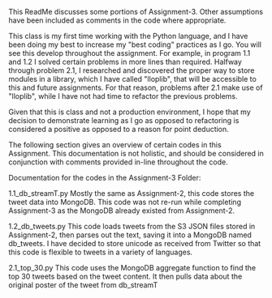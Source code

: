 This ReadMe discusses some portions of Assignment-3. 
Other assumptions have been included as comments in the code where appropriate.

This class is my first time working with the Python language, and I have been
doing my best to increase my "best coding" practices as I go. You will see this
develop throughout the assignment. For example, in program 1.1 and 1.2 I solved
certain problems in more lines than required. Halfway through problem 2.1, I
researched and discovered the proper way to store modules in a library, which I
have called "lloplib", that will be accessible to this and future assignments.
For that reason, problems after 2.1 make use of "lloplib", while I have not
had time to refactor the previous problems.

Given that this is class and not a production environment, I hope that my decision
to demonstrate learning as I go as opposed to refactoring is considered a positive
as opposed to a reason for point deduction.

The following section gives an overview of certain codes in this Assignment.
This documentation is not holistic, and should be considered in conjunction with
comments provided in-line throughout the code.

Documentation for the codes in the Assignment-3 Folder:

1.1_db_streamT.py
Mostly the same as Assignment-2, this code stores the tweet data into MongoDB. 
This code was not re-run while completing Assignment-3 as the MongoDB already
existed from Assignment-2.

1.2_db_tweets.py
This code loads tweets from the S3 JSON files stored in Assignment-2, then parses
out the text, saving it into a MongoDB named db_tweets. I have decided to store
unicode as received from Twitter so that this code is flexible to tweets in a variety 
of languages.

2.1_top_30.py
This code uses the MongoDB aggregate function to find the top 30 tweets based on the
tweet content. It then pulls data about the original poster of the tweet from db_streamT



